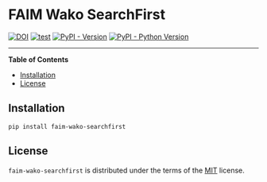 <!--
SPDX-FileCopyrightText: 2023 Friedrich Miescher Institute for Biomedical Research (FMI), Basel (Switzerland)

SPDX-License-Identifier: MIT
-->

# FAIM Wako SearchFirst



[![DOI](https://zenodo.org/badge/571745733.svg)](https://zenodo.org/badge/latestdoi/571745733)
[![test](https://github.com/fmi-faim/faim-wako-searchfirst/actions/workflows/test.yml/badge.svg)](https://github.com/fmi-faim/faim-wako-searchfirst/actions/workflows/test.yml)
[![PyPI - Version](https://img.shields.io/pypi/v/faim-wako-searchfirst.svg)](https://pypi.org/project/faim-wako-searchfirst)
[![PyPI - Python Version](https://img.shields.io/pypi/pyversions/faim-wako-searchfirst.svg)](https://pypi.org/project/faim-wako-searchfirst)

-----

**Table of Contents**

- [Installation](#installation)
- [License](#license)

## Installation

```console
pip install faim-wako-searchfirst
```

## License

`faim-wako-searchfirst` is distributed under the terms of the [MIT](https://spdx.org/licenses/MIT.html) license.
